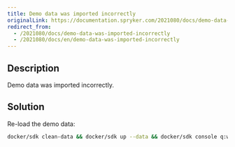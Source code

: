 ```yaml
---
title: Demo data was imported incorrectly
originalLink: https://documentation.spryker.com/2021080/docs/demo-data-was-imported-incorrectly
redirect_from:
  - /2021080/docs/demo-data-was-imported-incorrectly
  - /2021080/docs/en/demo-data-was-imported-incorrectly
---
```


## Description
Demo data was imported incorrectly.

## Solution
Re-load the demo data:
```bash
docker/sdk clean-data && docker/sdk up --data && docker/sdk console q:w:s -v -s
```
